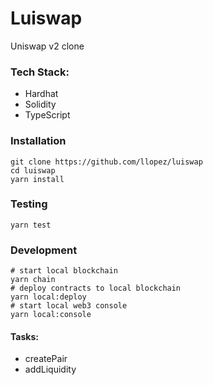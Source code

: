 # Luiswap

Uniswap v2 clone

### Tech Stack:

- Hardhat
- Solidity
- TypeScript

### Installation

```shell
git clone https://github.com/llopez/luiswap
cd luiswap
yarn install
```

### Testing

```shell
yarn test
```

### Development

```shell
# start local blockchain
yarn chain
# deploy contracts to local blockchain
yarn local:deploy
# start local web3 console
yarn local:console
```

#### Tasks:

- createPair
- addLiquidity
